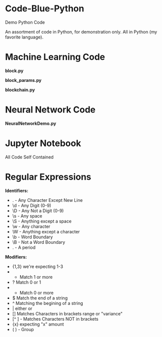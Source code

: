 Code-Blue-Python
================

Demo Python Code

An assortment of code in Python, for demonstration only.  All in Python
(my favorite language).

Machine Learning Code
=====================
**block.py**

**block_params.py**

**blockchain.py**

Neural Network Code
====================
**NeuralNetworkDemo.py**

Jupyter Notebook
=====================

All Code Self Contained

Regular Expressions
======================
**Identifiers:**
+ .     - Any Character Except New Line
+ \d 		- Any Digit (0-9)
+ \D 		- Any Not a Digit (0-9)
+ \s    - Any space
+ \S    - Anything except a space
+ \w    - Any character
+ \W    - Anything except a character
+ \b    - Word Boundary
+ \B    - Not a Word Boundary
+ \.    - A period

**Modifiers:**
+ {1,3} we're expecting 1-3
+ + Match 1 or more
+ ? Match 0 or 1
+ * Match 0 or more
+ $ Match the end of a string
+ ^ Matching the begining of a string
+ | either or
+ [] Matches Characters in brackets range or "variance"
+ [^ ]    - Matches Characters NOT in brackets
+ {x} expecting "x" amount
+ ( )     - Group
